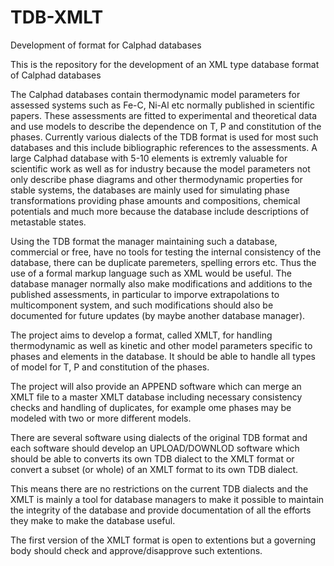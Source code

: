 # TDB-XMLT
Development of format for Calphad databases

This is the repository for the development of an XML type database format of Calphad databases

The Calphad databases contain thermodynamic model parameters for assessed systems such as Fe-C, Ni-Al etc normally published in scientific papers.  These assessments are fitted to experimental and theoretical data and use models to describe the dependence on T, P and constitution of the phases.  Currently various dialects of the TDB format is used for most such databases and this include bibliographic references to the assessments.  A large Calphad database with 5-10 elements is extremly valuable for scientific work as well as for industry because the model parameters not only describe phase diagrams and other thermodynamic properties for stable systems, the databases are mainly used for simulating phase transformations providing phase amounts and compositions, chemical potentials and much more because the database include descriptions of metastable states.

Using the TDB format the manager maintaining such a database, commercial or free, have no tools for testing the internal consistency of the database, there can be duplicate paremeters, spelling errors etc.  Thus the use of a formal markup language such as XML would be useful.  The database manager normally also make modifications and additions to the published assessments, in particular to imporve extrapolations to multicomponent system, and such modifications should also be documented for future updates (by maybe another database manager).

The project aims to develop a format, called XMLT, for handling thermodynamic as well as kinetic and other model parameters specific to phases and elements in the database.  It should be able to handle all types of model for T, P and constitution of the phases.

The project will also provide an APPEND software which can merge an XMLT file to a master XMLT database including necessary consistency checks and handling of duplicates, for example ome phases may be modeled with two or more different models.

There are several software using dialects of the original TDB format and each software should develop an UPLOAD/DOWNLOD software which should be able to converts its own TDB dialect to the XMLT format or convert a subset (or whole) of an XMLT format to its own TDB dialect.

This means there are no restrictions on the current TDB dialects and the XMLT is mainly a tool for database managers to make it possible to maintain the integrity of the database and provide documentation of all the efforts they make to make the database useful.

The first version of the XMLT format is open to extentions but a governing body should check and approve/disapprove such extentions.
